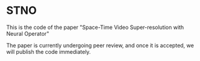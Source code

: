 # STNO
This is the code of the paper "Space-Time Video Super-resolution with Neural Operator"

The paper is currently undergoing peer review, and once it is accepted, we will publish the code immediately.
